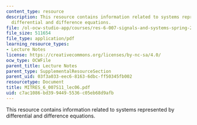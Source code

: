 ```yaml
---
content_type: resource
description: This resource contains information related to systems represented by
  differential and difference equations.
file: /ol-ocw-studio-app/courses/res-6-007-signals-and-systems-spring-2011/c7ac1086bd3994495536c05eb68d9afb_MITRES_6_007S11_lec06.pdf
file_size: 511654
file_type: application/pdf
learning_resource_types:
- Lecture Notes
license: https://creativecommons.org/licenses/by-nc-sa/4.0/
ocw_type: OCWFile
parent_title: Lecture Notes
parent_type: SupplementalResourceSection
parent_uid: 03f3a033-eec6-8163-6dbc-ff50345fb002
resourcetype: Document
title: MITRES_6_007S11_lec06.pdf
uid: c7ac1086-bd39-9449-5536-c05eb68d9afb
---
```

This resource contains information related to systems represented by differential and difference equations.